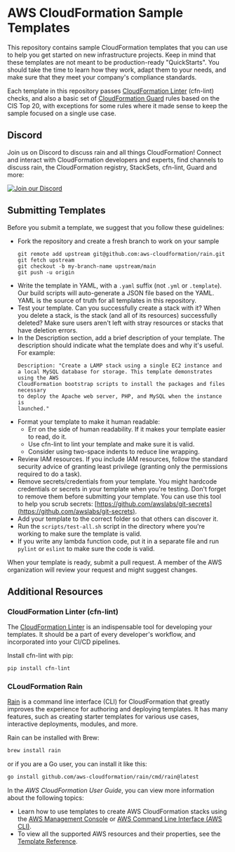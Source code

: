 # AWS CloudFormation Sample Templates

This repository contains sample CloudFormation templates that you can use
to help you get started on new infrastructure projects. Keep in mind that these 
templates are not meant to be production-ready "QuickStarts". You should 
take the time to learn how they work, adapt them to your needs, and make sure
that they meet your company's compliance standards.

Each template in this repository passes
[CloudFormation Linter](https://github.com/aws-cloudformation/cfn-lint)
(cfn-lint) checks, and also a basic set of
[CloudFormation Guard](https://github.com/aws-cloudformation/cloudformation-guard)
 rules based on the CIS Top 20, with exceptions for some rules where it
made sense to keep the sample focused on a single use case.

## Discord

Join us on Discord to discuss rain and all things CloudFormation! Connect and
interact with CloudFormation developers and experts, find channels to discuss
rain, the CloudFormation registry, StackSets, cfn-lint, Guard and more:

[![Join our Discord](https://discordapp.com/api/guilds/981586120448020580/widget.png?style=banner3)](https://discord.gg/9zpd7TTRwq)

## Submitting Templates

Before you submit a template, we suggest that you follow these guidelines:

- Fork the repository and create a fresh branch to work on your sample
  ```
  git remote add upstream git@github.com:aws-cloudformation/rain.git
  git fetch upstream
  git checkout -b my-branch-name upstream/main
  git push -u origin
  ```
- Write the template in YAML, with a `.yaml` suffix (not `.yml` or
  `.template`). Our build scripts will auto-generate a JSON file based on the
  YAML. YAML is the source of truth for all templates in this repository.
- Test your template. Can you successfully create a stack with it?  When you
  delete a stack, is the stack (and all of its resources) successfully deleted?
  Make sure users aren't left with stray resources or stacks that have deletion
  errors.
- In the Description section, add a brief description of your template. The
  description should indicate what the template does and why it's useful. For
  example:
  ```
  Description: "Create a LAMP stack using a single EC2 instance and
  a local MySQL database for storage. This template demonstrates using the AWS
  CloudFormation bootstrap scripts to install the packages and files necessary
  to deploy the Apache web server, PHP, and MySQL when the instance is
  launched."
  ```
- Format your template to make it human readable:
  - Err on the side of human readability. If it makes your template easier to
    read, do it.
  - Use cfn-lint to lint your template and make sure it is valid.
  - Consider using two-space indents to reduce line wrapping.
- Review IAM resources. If you include IAM resources, follow the standard
  security advice of granting least privilege (granting only the permissions
  required to do a task).
- Remove secrets/credentials from your template. You might hardcode credentials
  or secrets in your template when you're testing. Don't forget to remove them
  before submitting your template. You can use this tool to help you scrub
  secrets:
  [https://github.com/awslabs/git-secrets](https://github.com/awslabs/git-secrets).
- Add your template to the correct folder so that others can discover it.
- Run the `scripts/test-all.sh` script in the directory where you're working to 
  make sure the template is valid.
- If you write any lambda function code, put it in a separate file and run
  `pylint` or `eslint` to make sure the code is valid.

When your template is ready, submit a pull request. A member of the AWS
organization will review your request and might suggest changes. 

## Additional Resources

### CloudFormation Linter (cfn-lint)

The [CloudFormation Linter](https://github.com/aws-cloudformation/cfn-lint) is
an indispensable tool for developing your templates. It should be a part of
every developer's workflow, and incorporated into your CI/CD pipelines.

Install cfn-lint with pip:

```sh
pip install cfn-lint
```

### CLoudFormation Rain

[Rain](https://github.com/aws-cloudformation/rain) is a command line interface
(CLI) for CloudFormation that greatly improves the experience for authoring and
deploying templates. It has many features, such as creating starter templates
for various use cases, interactive deployments, modules, and more.

Rain can be installed with Brew:

```sh
brew install rain
```

or if you are a Go user, you can install it like this:

```sh
go install github.com/aws-cloudformation/rain/cmd/rain@latest
```


In the *AWS CloudFormation User Guide*, you can view more information about the
following topics:

- Learn how to use templates to create AWS CloudFormation stacks using the
  [AWS Management Console](http://docs.aws.amazon.com/AWSCloudFormation/latest/UserGuide/cfn-console-create-stack.html)
  or
  [AWS Command Line Interface (AWS CLI)](http://docs.aws.amazon.com/AWSCloudFormation/latest/UserGuide/using-cfn-cli-creating-stack.html).
- To view all the supported AWS resources and their properties, see the
  [Template Reference](http://docs.aws.amazon.com/AWSCloudFormation/latest/UserGuide/template-reference.html).
